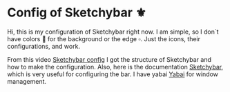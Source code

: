 # Config of Sketchybar ⚜️

Hi, this is my configuration of Sketchybar right now. 
I am simple, so I don`t have colors 🤍 for the background or the edge ▫️. 
Just the icons, their configurations, and work. 

From this video [Sketchybar config](https://www.josean.com/posts/sketchybar-setup) 
I got the structure of Sketchybar and how to make the configuration. 
Also, here is the documentation [Sketchybar](https://felixkratz.github.io/SketchyBar/), which is very useful for configuring the bar. 
I have yabai [Yabai](https://github.com/koekeishiya/yabai) for window management. 

